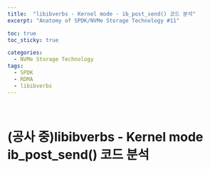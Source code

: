 ```yaml
---
title:  "libibverbs - Kernel mode - ib_post_send() 코드 분석"
excerpt: "Anatomy of SPDK/NVMe Storage Technology #11"

toc: true
toc_sticky: true

categories:
  - NVMe Storage Technology
tags:
  - SPDK
  - RDMA
  - libibverbs
---
```


<br>

# (공사 중)libibverbs - Kernel mode ib_post_send() 코드 분석


